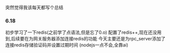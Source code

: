 突然觉得我该每天都写个总结

### 6.18
初步学习了一下redis(之前学了点语法,但是忘了0.o)
配置了redis++,现在还没用到,后续要在为网关服务器添加连接redis的功能
今天主要还是为rpc_server添加了连接redis存储验证码并设置过期时间
(nodejs一点不会,全靠ai)
